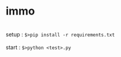 # immo
</br>setup : ```$>pip install -r requirements.txt```
</br>
</br>start : ```$>python <test>.py ```
